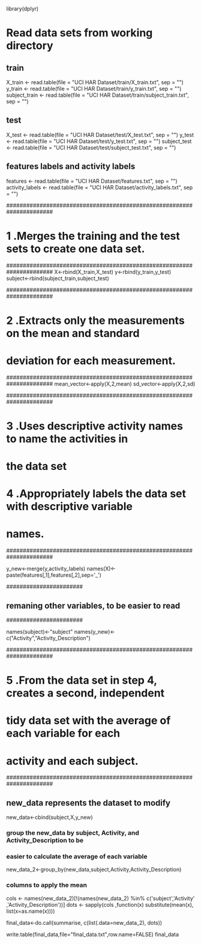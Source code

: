 library(dplyr)

# Read data sets from working directory
## train
X_train <- read.table(file = "UCI HAR Dataset/train/X_train.txt", sep = "")
y_train <- read.table(file = "UCI HAR Dataset/train/y_train.txt", sep = "")
subject_train <- read.table(file = "UCI HAR Dataset/train/subject_train.txt", sep = "")
## test
X_test <- read.table(file = "UCI HAR Dataset/test/X_test.txt", sep = "")
y_test <- read.table(file = "UCI HAR Dataset/test/y_test.txt", sep = "")
subject_test <- read.table(file = "UCI HAR Dataset/test/subject_test.txt", sep = "")
## features labels and activity labels
features <- read.table(file = "UCI HAR Dataset/features.txt", sep = "")
activity_labels <- read.table(file = "UCI HAR Dataset/activity_labels.txt", sep = "")

######################################################################
# 1 .Merges the training and the test sets to create one data set.
######################################################################
X<-rbind(X_train,X_test)
y<-rbind(y_train,y_test)
subject<-rbind(subject_train,subject_test)


######################################################################
# 2 .Extracts only the measurements on the mean and standard 
#    deviation for each measurement. 
######################################################################
mean_vector<-apply(X,2,mean)
sd_vector<-apply(X,2,sd)


######################################################################
# 3 .Uses descriptive activity names to name the activities in 
#    the data set
# 4 .Appropriately labels the data set with descriptive variable 
#    names. 
######################################################################

y_new<-merge(y,activity_labels)
names(X)<-paste(features[,1],features[,2],sep='_')

#######################
## remaning other variables, to be easier to read
#######################

names(subject)<-"subject"
names(y_new)<-c("Activity","Activity_Description")

######################################################################
# 5 .From the data set in step 4, creates a second, independent 
#    tidy data set with the average of each variable for each 
#    activity and each subject.
######################################################################


## new_data represents the dataset to modify
new_data<-cbind(subject,X,y_new)

### group the new_data by subject, Activity, and Activity_Description to be 
### easier to calculate the average of each variable
new_data_2<-group_by(new_data,subject,Activity,Activity_Description)


### columns to apply the mean
cols <- names(new_data_2)[!(names(new_data_2) %in% c('subject','Activity'
                                    ,'Activity_Description'))]
dots <- sapply(cols ,function(x) substitute(mean(x), list(x=as.name(x))))


final_data<-do.call(summarise, c(list(.data=new_data_2), dots))

write.table(final_data,file="final_data.txt",row.name=FALSE)
final_data

